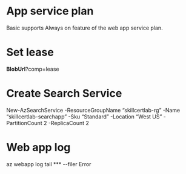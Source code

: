 # App service plan

Basic supports Always on feature of the web app service plan.

# Set lease

**BlobUrl**?comp=lease

# Create Search Service

New-AzSearchService -ResourceGroupName “skillcertlab-rg” -Name “skillcertlab-searchapp” -Sku “Standard” -Location “West US” -PartitionCount 2 -ReplicaCount 2

# Web app log

az webapp log tail \*\*\* --filer Error

